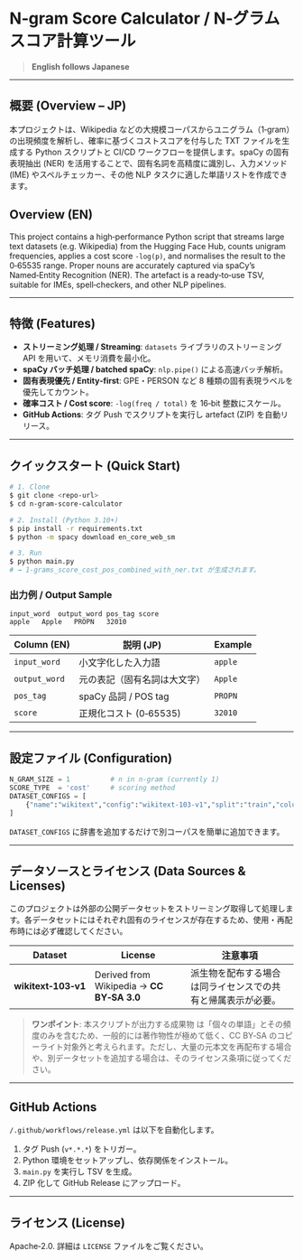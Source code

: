 # N‑gram Score Calculator / N‑グラムスコア計算ツール

> **English follows Japanese**

---

## 概要 (Overview – JP)

本プロジェクトは、Wikipedia などの大規模コーパスからユニグラム（1‑gram）の出現頻度を解析し、確率に基づくコストスコアを付与した TXT ファイルを生成する Python スクリプトと CI/CD ワークフローを提供します。spaCy の固有表現抽出 (NER) を活用することで、固有名詞を高精度に識別し、入力メソッド (IME) やスペルチェッカー、その他 NLP タスクに適した単語リストを作成できます。

## Overview (EN)

This project contains a high‑performance Python script that streams large text datasets (e.g. Wikipedia) from the Hugging Face Hub, counts unigram frequencies, applies a cost score `‑log(p)`, and normalises the result to the 0‑65535 range. Proper nouns are accurately captured via spaCy’s Named‑Entity Recognition (NER). The artefact is a ready‑to‑use TSV, suitable for IMEs, spell‑checkers, and other NLP pipelines.

---

## 特徴 (Features)

* **ストリーミング処理 / Streaming**: `datasets` ライブラリのストリーミング API を用いて、メモリ消費を最小化。
* **spaCy バッチ処理 / batched spaCy**: `nlp.pipe()` による高速バッチ解析。
* **固有表現優先 / Entity‑first**: GPE・PERSON など 8 種類の固有表現ラベルを優先してカウント。
* **確率コスト / Cost score**: `‑log(freq / total)` を 16‑bit 整数にスケール。
* **GitHub Actions**: タグ Push でスクリプトを実行し artefact (ZIP) を自動リリース。

---

## クイックスタート (Quick Start)

```bash
# 1. Clone
$ git clone <repo‑url>
$ cd n‑gram‑score‑calculator

# 2. Install (Python 3.10+)
$ pip install -r requirements.txt
$ python -m spacy download en_core_web_sm

# 3. Run
$ python main.py
# → 1-grams_score_cost_pos_combined_with_ner.txt が生成されます。
```

### 出力例 / Output Sample

```
input_word	output_word	pos_tag	score
apple	Apple	PROPN	32010
```

| Column (EN)   | 説明 (JP)            | Example |
| ------------- | ------------------ | ------- |
| `input_word`  | 小文字化した入力語          | `apple` |
| `output_word` | 元の表記（固有名詞は大文字）     | `Apple` |
| `pos_tag`     | spaCy 品詞 / POS tag | `PROPN` |
| `score`       | 正規化コスト (0‑65535)   | `32010` |

---

## 設定ファイル (Configuration)

```python
N_GRAM_SIZE = 1          # n in n‑gram (currently 1)
SCORE_TYPE  = 'cost'     # scoring method
DATASET_CONFIGS = [
    {"name":"wikitext","config":"wikitext-103-v1","split":"train","column":"text"},
]
```

`DATASET_CONFIGS` に辞書を追加するだけで別コーパスを簡単に追加できます。

---

## データソースとライセンス (Data Sources & Licenses)

このプロジェクトは外部の公開データセットをストリーミング取得して処理します。各データセットにはそれぞれ固有のライセンスが存在するため、使用・再配布時には必ず確認してください。

| Dataset             | License                                   | 注意事項                           |
| ------------------- | ----------------------------------------- | ------------------------------ |
| **wikitext‑103‑v1** | Derived from Wikipedia → **CC BY‑SA 3.0** | 派生物を配布する場合は同ライセンスでの共有と帰属表示が必要。 |

> **ワンポイント**: 本スクリプトが出力する成果物 は「個々の単語」とその頻度のみを含むため、一般的には著作物性が極めて低く、CC BY‑SA のコピーライト対象外と考えられます。ただし、大量の元本文を再配布する場合や、別データセットを追加する場合は、そのライセンス条項に従ってください。

---

## GitHub Actions

`/.github/workflows/release.yml` は以下を自動化します。

1. タグ Push (`v*.*.*`) をトリガー。
2. Python 環境をセットアップし、依存関係をインストール。
3. `main.py` を実行し TSV を生成。
4. ZIP 化して GitHub Release にアップロード。

---

## ライセンス (License)

Apache‑2.0.  詳細は `LICENSE` ファイルをご覧ください。
